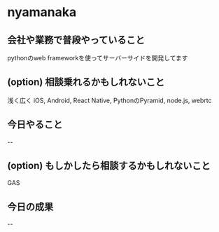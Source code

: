 # nyamanaka

## 会社や業務で普段やっていること

pythonのweb frameworkを使ってサーバーサイドを開発してます

## (option) 相談乗れるかもしれないこと

浅く広く
iOS, Android, React Native, PythonのPyramid, node.js, webrtc

## 今日やること

--

## (option) もしかしたら相談するかもしれないこと

GAS

## 今日の成果

--